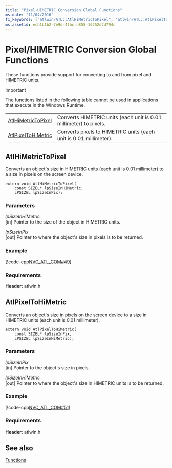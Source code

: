 ```yaml
---
title: "Pixel-HIMETRIC Conversion Global Functions"
ms.date: "11/04/2016"
f1_keywords: ["atlwin/ATL::AtlHiMetricToPixel", "atlwin/ATL::AtlPixelToHiMetric"]
ms.assetid: ecb1b1b2-7e9d-4fbc-a855-16252d2d794c
---
```

# Pixel/HIMETRIC Conversion Global Functions

These functions provide support for converting to and from pixel and HIMETRIC units.

> [!IMPORTANT]
>  The functions listed in the following table cannot be used in applications that execute in the Windows Runtime.

|||
|-|-|
|[AtlHiMetricToPixel](#atlhimetrictopixel)|Converts HIMETRIC units (each unit is 0.01 millimeter) to pixels.|
|[AtlPixelToHiMetric](#atlpixeltohimetric)|Converts pixels to HIMETRIC units (each unit is 0.01 millimeter).|

## <a name="atlhimetrictopixel"></a>  AtlHiMetricToPixel

Converts an object's size in HIMETRIC units (each unit is 0.01 millimeter) to a size in pixels on the screen device.

```
extern void AtlHiMetricToPixel(
    const SIZEL* lpSizeInHiMetric,
    LPSIZEL lpSizeInPix);
```

### Parameters

*lpSizeInHiMetric*<br/>
[in] Pointer to the size of the object in HIMETRIC units.

*lpSizeInPix*<br/>
[out] Pointer to where the object's size in pixels is to be returned.

### Example

[!code-cpp[NVC_ATL_COM#49](../../atl/codesnippet/cpp/pixel-himetric-conversion-global-functions_1.cpp)]

### Requirements

**Header:** atlwin.h

## <a name="atlpixeltohimetric"></a>  AtlPixelToHiMetric

Converts an object's size in pixels on the screen device to a size in HIMETRIC units (each unit is 0.01 millimeter).

```
extern void AtlPixelToHiMetric(
    const SIZEL* lpSizeInPix,
    LPSIZEL lpSizeInHiMetric);
```

### Parameters

*lpSizeInPix*<br/>
[in] Pointer to the object's size in pixels.

*lpSizeInHiMetric*<br/>
[out] Pointer to where the object's size in HIMETRIC units is to be returned.

### Example

[!code-cpp[NVC_ATL_COM#51](../../atl/codesnippet/cpp/pixel-himetric-conversion-global-functions_2.cpp)]

### Requirements

**Header:** atlwin.h

## See also

[Functions](../../atl/reference/atl-functions.md)
